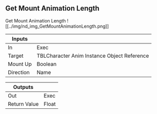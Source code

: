 ## Get Mount Animation Length
Get Mount Animation Length
![[../img/nd_img_GetMountAnimationLength.png]]

|Inputs||
|--|--|
| In | Exec |
| Target | TBLCharacter Anim Instance Object Reference |
| Mount Up | Boolean |
| Direction | Name |

|Outputs||
|--|--|
| Out | Exec |
| Return Value | Float |
